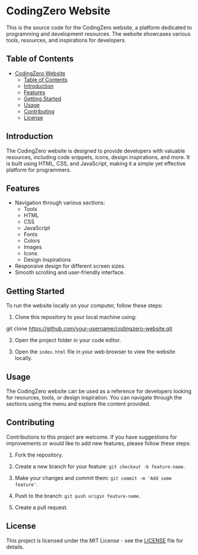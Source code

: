 # CodingZero Website

This is the source code for the CodingZero website, a platform dedicated to programming and development resources. The website showcases various tools, resources, and inspirations for developers.

## Table of Contents

- [CodingZero Website](#codingzero-website)
  - [Table of Contents](#table-of-contents)
  - [Introduction](#introduction)
  - [Features](#features)
  - [Getting Started](#getting-started)
  - [Usage](#usage)
  - [Contributing](#contributing)
  - [License](#license)

## Introduction

The CodingZero website is designed to provide developers with valuable resources, including code snippets, icons, design inspirations, and more. It is built using HTML, CSS, and JavaScript, making it a simple yet effective platform for programmers.

## Features

- Navigation through various sections:
  - Tools
  - HTML
  - CSS
  - JavaScript
  - Fonts
  - Colors
  - Images
  - Icons
  - Design Inspirations
- Responsive design for different screen sizes.
- Smooth scrolling and user-friendly interface.

## Getting Started

To run the website locally on your computer, follow these steps:

1. Clone this repository to your local machine using:

git clone https://github.com/your-username/codingzero-website.git

2. Open the project folder in your code editor.

3. Open the `index.html` file in your web browser to view the website locally.

## Usage

The CodingZero website can be used as a reference for developers looking for resources, tools, or design inspiration. You can navigate through the sections using the menu and explore the content provided.

## Contributing

Contributions to this project are welcome. If you have suggestions for improvements or would like to add new features, please follow these steps:

1. Fork the repository.

2. Create a new branch for your feature: `git checkout -b feature-name`.

3. Make your changes and commit them: `git commit -m 'Add some feature'`.

4. Push to the branch: `git push origin feature-name`.

5. Create a pull request.

## License

This project is licensed under the MIT License - see the [LICENSE](LICENSE) file for details.
